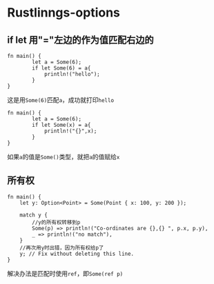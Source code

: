# Rustlinngs-options
## if let 用"="左边的作为值匹配右边的
```
fn main() {
        let a = Some(6);
        if let Some(6) = a{
            println!("hello");
        }
}
```
这是用`Some(6)`匹配`a`，成功就打印`hello`  
```
fn main() {
        let a = Some(6);
        if let Some(x) = a{
            println!("{}",x);
        }
}
```
如果`a`的值是`Some()`类型，就把`a`的值赋给`x`
## 所有权
```
fn main() {
    let y: Option<Point> = Some(Point { x: 100, y: 200 });

    match y {
        //y的所有权转移到p
        Some(p) => println!("Co-ordinates are {},{} ", p.x, p.y),
        _ => println!("no match"),
    }
    //再次用y时出错，因为所有权给p了
    y; // Fix without deleting this line.
}
```
解决办法是匹配时使用`ref`，即`Some(ref p)`
